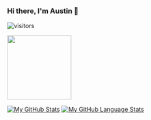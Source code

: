### Hi there, I'm Austin 👋
![visitors](https://visitor-badge.glitch.me/badge?page_id=page.id)

<img src="https://github.com/austinstiffler/Test/blob/main/subs.jpg" width=150>

[![My GitHub Stats](https://github-readme-stats.vercel.app/api/?username=austinstiffler&count_private=true&theme=tokyonight&showicons=true)]()
[![My GitHub Language Stats](https://github-readme-stats.vercel.app/api/top-langs/?username=austinstiffler&langs_count=5&theme=tokyonight)]()
<!--
**austinstiffler/austinstiffler** is a ✨ _special_ ✨ repository because its `README.md` (this file) appears on your GitHub profile.

Here are some ideas to get you started:

- 🔭 I’m currently working on ...
- 🌱 I’m currently learning ...
- 👯 I’m looking to collaborate on ...
- 🤔 I’m looking for help with ...
- 💬 Ask me about ...
- 📫 How to reach me: ...
- 😄 Pronouns: ...
- ⚡ Fun fact: ...
-->
